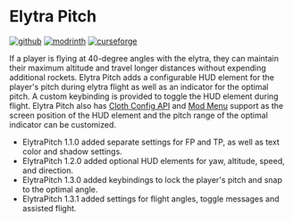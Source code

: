 # Elytra Pitch

[![github](https://cdn.jsdelivr.net/npm/@intergrav/devins-badges@2/assets/cozy/available/github_vector.svg)](https://github.com/kennethsible/elytrapitch)
[![modrinth](https://cdn.jsdelivr.net/npm/@intergrav/devins-badges@2/assets/cozy/available/modrinth_vector.svg)](https://modrinth.com/project/elytrapitch)
[![curseforge](https://cdn.jsdelivr.net/npm/@intergrav/devins-badges@2/assets/cozy/available/curseforge_vector.svg)](https://www.curseforge.com/minecraft/mc-mods/elytrapitch)

If a player is flying at 40-degree angles with the elytra, they can maintain their maximum altitude and travel longer distances without expending additional rockets. Elytra Pitch adds a configurable HUD element for the player's pitch during elytra flight as well as an indicator for the optimal pitch. A custom keybinding is provided to toggle the HUD element during flight. Elytra Pitch also has [Cloth Config API](https://modrinth.com/mod/cloth-config) and [Mod Menu](https://modrinth.com/mod/modmenu) support as the screen position of the HUD element and the pitch range of the optimal indicator can be customized.
- ElytraPitch 1.1.0 added separate settings for FP and TP, as well as text color and shadow settings.
- ElytraPitch 1.2.0 added optional HUD elements for yaw, altitude, speed, and direction.
- ElytraPitch 1.3.0 added keybindings to lock the player's pitch and snap to the optimal angle.
- ElytraPitch 1.3.1 added settings for flight angles, toggle messages and assisted flight.